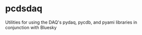 # pcdsdaq
Utilities for using the DAQ's pydaq, pycdb, and pyami libraries in conjunction with Bluesky
